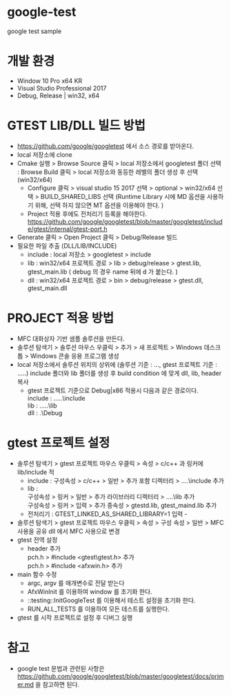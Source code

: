 # google-test
google test sample

# 개발 환경
 - Window 10 Pro x64 KR
 - Visual Studio Professional 2017 
 - Debug, Release | win32, x64

# GTEST LIB/DLL 빌드 방법
- https://github.com/google/googletest 에서 소스 경로를 받아온다.
- local 저장소에 clone
- Cmake 실행 > Browse Source 클릭 > local 저장소에서 googletest 폴더 선택
 : Browse Build 클릭 > local 저장소와 동등한 레벨의 폴더 생성 후 선택 (win32/x64)
    - Configure 클릭 > visual studio 15 2017 선택 > optional > win32/x64 선택 > BUILD_SHARED_LIBS 선택 (Runtime Library 시에 MD 옵션을 사용하기 위해, 선택 하지 않으면 MT 옵션을 이용해야 한다. ) 
    - Project 적용 후에도 전처리기 등록을 해야한다. 
https://github.com/google/googletest/blob/master/googletest/include/gtest/internal/gtest-port.h
 - Generate 클릭 > Open Project 클릭 > Debug/Release 빌드
-  필요한 파일 추출 (DLL/LIB/INCLUDE)
    - include : local 저장소 > googletest > include 
    - lib : win32/x64 프로젝트 경로 > lib > debug/release > gtest.lib, gtest_main.lib ( debug 의 경우 name 뒤에 d 가 붙는다. )
    - dll : win32/x64 프로젝트 경로 > bin > debug/release > gtest.dll, gtest_main.dll

# PROJECT 적용 방법
- MFC 대화상자 기반 샘플 솔루션을 만든다. 
- 솔루션 탐색기 > 솔루션 마우스 우클릭 > 추가 > 새 프로젝트 > Windows 데스크톱 > Windows 콘솔 응용 프로그램 생성
- local 저장소에서 솔루션 위치의 상위에 (솔루션 기준 : .\..\, gtest 프로젝트 기준 : .\..\..\) include 폴더와 lib 폴더를 생성 후 build condition 에 맞게 dll, lib, header 복사 
    - gtest 프로젝트 기준으로 Debug|x86 적용시 다음과 같은 경로이다.  
        include : .\..\..\include   
        lib : .\..\..\lib  
        dll : .\Debug   
# gtest 프로젝트 설정
- 솔루션 탐색기 > gtest 프로젝트 마우스 우클릭 > 속성 > c/c++ 과 링커에 lib/include 적
    - include : 구성속성 > c/c++ > 일반 > 추가 포함 디렉터리 > ..\..\include 추가
    - lib :   
        구성속성 > 링커 > 일반 > 추가 라이브러리 디렉터리 > ..\..\lib 추가  
        구성속성 > 링커 > 입력 > 추가 종속성 > gtestd.lib, gtest_maind.lib 추가  
    - 전처리기 : GTEST_LINKED_AS_SHARED_LIBRARY=1 입력 - 
- 솔루션 탐색기 > gtest 프로젝트 마우스 우클릭 > 속성 > 구성 속성 > 일반 > MFC 사용을 공유 dll 에서 MFC 사용으로 변경
- gtest 전역 설정
    - header 추가  
        pch.h > #include <gtest\gtest.h> 추가  
        pch.h > #include <afxwin.h> 추가  
- main 함수 수정
    - argc, argv 를 매개변수로 전달 받는다
    - AfxWinInit 를 이용하여 window 를 초기화 한다.
    - ::testing::InitGoogleTest 를 이용해서 테스트 설정을 초기화 한다.
    - RUN_ALL_TESTS 를 이용하여 모든 테스트를 실행한다.
- gtest 를 시작 프로젝트로 설정 후 디버그 실행

# 참고
 - google test 문법과 관련된 사항은 https://github.com/google/googletest/blob/master/googletest/docs/primer.md 을 참고하면 된다.

 

